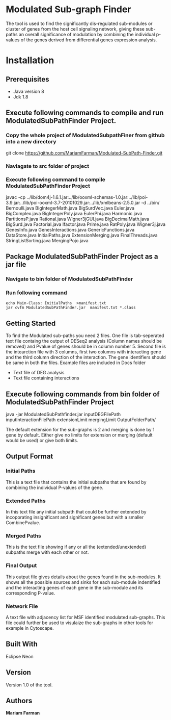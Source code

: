 # Modulated Sub-graph Finder

The tool is used to find the significantly dis-regulated sub-modules or cluster of genes from the host cell signaling network, giving these sub-paths an overall significance of modulation by combining the individual p-values of the genes derived from differential genes expression analysis. 

# Installation

## Prerequisites

* Java version 8
* Jdk 1.8

## Execute following commands to compile and run ModulatedSubPathFinder Project.

### Copy the whole project of ModulatedSubpathFiner from github into a new directory

git clone https://github.com/MariamFarman/Modulated-SubPath-Finder.git

### Naviagate to src folder of project
### Execute following command to compile ModulatedSubPathFinder Project

javac -cp ../lib/dom4j-1.6.1.jar:../lib/ooxml-schemas-1.0.jar:../lib/poi-3.9.jar:../lib/poi-ooxml-3.7-20101029.jar:../lib/xmlbeans-2.5.0.jar -d ../bin/ Bernoulli.java BigIntegerMath.java BigSurdVec.java Euler.java BigComplex.java BigIntegerPoly.java EulerPhi.java Harmonic.java PartitionsP.java Rational.java Wigner3jGUI.java BigDecimalMath.java BigSurd.java Factorial.java Ifactor.java Prime.java RatPoly.java Wigner3j.java GenesInfo.java GenesInteractions.java GenericFunctions.java DataStore.java InitialPaths.java ExtensionMerging.java FinalThreads.java StringListSorting.java MergingPojo.java

## Package ModulatedSubPathFinder Project as a jar file

### Navigate to bin folder of ModulatedSubPathFinder
### Run following command

    echo Main-Class: InitialPaths  >manifest.txt
    jar cvfm ModulatedSubPathFinder.jar  manifest.txt *.class



## Getting Started

To find the Modulated sub-paths you need 2 files. One file is tab-seperated text file containg the output of DESeq2 analysis (Column names should be removed) and Pvalue of genes should be in column number 5. Second file is the intearction file with 3 columns, first two columns with interacting gene and the third column direction of the interaction. The gene identifiers should be same in both the files. Example files are included in Docs folder

* Text file of DEG analysis 
* Text file containing interactions 

## Execute following commands from bin folder of ModulatedSubPathFinder Project

java -jar ModulatedSubPathfinder.jar inputDEGFilePath inputInteractionFilePath extensionLimit mergingLimit OutputFolderPath/

The default extension for the sub-graphs is 2 and merging is done by 1 gene by default. Either give no limits for extension or merging (default would be used) or give both limits.

## Output Format

### Initial Paths 

This is a text file that contains the initial subpaths that are found by combining the individual P-values of the gene.

### Extended Paths

In this text file any initial subpath that could be further extended by incoporating insignificant and significant genes but with a smaller CombinePvalue.

### Merged Paths

This is the text file showing if any or all the (extended/unextended) subpaths merge with each other or not.

### Final Output

This output file gives details about the genes found in the sub-modules. It shows all the possible sources and sinks for each sub-module indentified and the interacting genes of each gene in the sub-module and its corresponding P-value.

### Network File
A text file with adjacency list for MSF identified modulated sub-graphs. This file could further be used to visulaize the sub-graphs in other tools for example in Cytoscape.


## Built With

Eclipse Neon

## Version

Version 1.0 of the tool.

## Authors

**Mariam Farman** 




